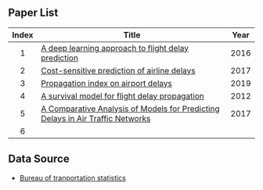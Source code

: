 ## Paper List
                
| Index |                                       <center>Title        </center>             | Year |
|:-----:| :--------------------------------------------------------------------------------|:----:|
|   1   | [A deep learning approach to flight delay prediction]                            | 2016 |        
|   2   | [Cost-sensitive prediction of airline delays]                                    | 2017 |        
|   3   | [Propagation index on airport delays]                                            | 2019 |        
|   4   | [A survival model for flight delay propagation]                                  | 2012 |        
|   5   | [A Comparative Analysis of Models for Predicting Delays in Air Traffic Networks] | 2017 |        
|   6   |                                                                                  |      |        




[A deep learning approach to flight delay prediction]: https://ieeexplore.ieee.org/stamp/stamp.jsp?tp=&arnumber=7778092
[Cost-sensitive prediction of airline delays]:https://ieeexplore.ieee.org/stamp/stamp.jsp?tp=&arnumber=8102035
[Propagation index on airport delays]: https://journals.sagepub.com/doi/pdf/10.1177/0361198119844240
[A survival model for flight delay propagation]:https://reader.elsevier.com/reader/sd/pii/S0969699712000178?token=D42D563BFA88E9BA45D8C44AD7CE3C18B363F729C9BAA1FE33CCCDB3F114753344EE388CDEEFFBDC52BA23F2F5183B8C
[A Comparative Analysis of Models for Predicting Delays in Air Traffic Networks]:http://www.mit.edu/~hamsa/pubs/GopalakrishnanBalakrishnanATM2017.pdf


## Data Source
- [Bureau of tranportation statistics](https://www.transtats.bts.gov/Databases.asp?Mode_ID=1&Mode_Desc=Aviation&Subject_ID2=0)
